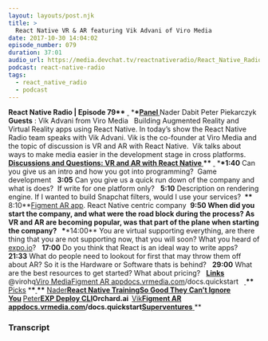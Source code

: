 ```yaml
---
layout: layouts/post.njk
title: >
  React Native VR & AR featuring Vik Advani of Viro Media
date: 2017-10-30 14:04:02
episode_number: 079
duration: 37:01
audio_url: https://media.devchat.tv/reactnativeradio/React_Native_Radio_Episode_79.mp3
podcast: react-native-radio
tags:
  - react_native_radio
  - podcast
---
```


**React Native Radio | Episode 79\*\*** <u> </u> \***\*<u>Panel </u>** Nader Dabit Peter&nbsp;Piekarczyk **Guests** : Vik Advani from Viro Media &nbsp; Building Augmented Reality and Virtual Reality apps using React Native. In today’s show the React Native Radio team speaks with Vik Advani. Vik is the co-founder at Viro Media and the topic of discussion is VR and AR with React Native.&nbsp; Vik talks about ways to make media easier in the development stage in cross platforms. &nbsp; **<u>Discussions and Questions: VR and AR with React Native </u>\*\*** <u> </u> \***\*1:40** Can you give us an intro and how you got into programming?&nbsp; Game development &nbsp; **3:05** Can you give us a quick run down of the company and what is does?&nbsp; If write for one platform only? &nbsp; **5:10** Description on rendering engine. If I wanted to build Snapchat filters, would I use your services? **&nbsp;\*\*** 8:10**[Figment AR app](https://itunes.apple.com/us/app/figment-ar/id1270018902?mt=8). React Native centric company &nbsp;**9:50 **When did you start the company, and what were the road block during the process? As VR and AR are becoming popular, was that part of the plane when starting the company?** &nbsp; \***\*14:00** You are virtual supporting everything, are there&nbsp; thing that you are not supporting now, that you will soon? What you heard of [expo.io](http://expo.io)? &nbsp; **17:00** Do you think that React is an ideal way to write apps? &nbsp; **21:33** What do people need to lookout for first that may throw them off about AR? So it is the Hardware or Software thats is behind? &nbsp; **29:00** What are the best resources to get started? What about pricing? &nbsp; **<u>Links </u>** @virohq[Viro Media](http://@https:/viromedia.com)[Figment AR app](https://itunes.apple.com/us/app/figment-ar/id1270018902?mt=8)[docs.vrmedia.com](http://docs.vrmedia.com/docs.quickstart)/docs.quickstart &nbsp; **<u> </u>\*\*** <u>Picks</u> \***\*<u> </u>\*\*** <u>Nader</u>**[React Native Training](https://reactnative.training)[So Good They Can’t Ignore You](https://www.amazon.com/Good-They-Cant-Ignore-You/dp/1455509124)&nbsp;**<u>Peter</u>**[EXP Deploy CLI](https://www.npmjs.com/package/exp-deploy-cli)Orchard.ai &nbsp;**<u>Vik</u>**[Figment AR app](https://itunes.apple.com/us/app/figment-ar/id1270018902?mt=8)[docs.vrmedia.com](http://docs.vrmedia.com/docs.quickstart)/docs.quickstart[Superventures](http://www.superventures.com)**<u> </u>\*\*

### Transcript
